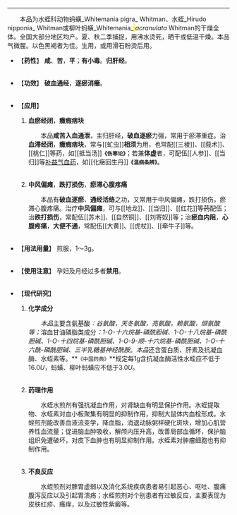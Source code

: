 ---
&emsp;&emsp;本品为水蛭科动物蚂蟥_Whit~~e~~mania pigra_ Whitman、水蛭_Hirudo nipponia_ Whitman或柳叶蚂蟥_Whit~~e~~mania_<mark> </mark>_acranulata_ Whitman的干燥全体。全国大部分地区均产。夏、秋二季捕捉，用沸水烫死，晒干或低温干燥。本品气微腥。以色黑褐者为佳。生用，或用滑石粉烫后用。

- 【**药性**】
	**咸**、**苦**，**平**；**有小毒**。**归肝经**。<br></br>

- 【**功效**】
	**破血通经**，**逐瘀消癥**。<br></br>

- 【**应用**】
	1. **血瘀经闭**，**癥瘕痞块**
		
		&emsp;&emsp;本品**咸苦入血通泄**，主归肝经，**破血逐瘀**力强，常用于瘀滞重症。治**血滞经闭**，**癥瘕痞块**，常与[[虻虫]]**相须**为用，也常配[[三棱]]、[[莪术]]、[[桃仁]]等药，如[[抵当汤]]**`《伤寒论》`**；若兼**体虚**者，可配伍[[人参]]、[[当归]]等<ins>补益气血药</ins>，如[[化癥回生丹]]**`《温病条辨》`**。<br></br>
	
	2. **中风偏瘫**，**跌打损伤**，**瘀滞心腹疼痛**
		
		&emsp;&emsp;本品有**破血逐瘀**<dfn>、</dfn>**通经活络**之功，又常用于中风偏瘫，跌打损伤，瘀滞心腹疼痛。治疗**中风偏瘫**，可与[[地龙]]、[[当归]]、[[红花]]等~~药~~配伍；治**跌打损伤**，常配伍[[苏木]]、[[自然铜]]、[[刘寄奴]]等；治**瘀血内阻**，**心腹疼痛**，**大便不通**，常配伍[[大黄]]、[[虎杖]]、[[牵牛子]]等。<br></br>

- 【**用法用量**】
	煎服，1～3g。<br></br>

- 【**使用注意**】
	孕妇及月经过多者**禁用**。<br></br>

- 【**现代研究**】
	1. **化学成分**
		
		&emsp;&emsp;<dfn>本品</dfn>主要含氨基酸<dfn>：谷氨酸，天冬氨酸，亮氨酸，赖氨酸，缬氨酸等；</dfn>溶血甘油磷脂类成分<dfn>：$1$-$O$-十六烷基-磷酰胆碱、$1$-$O$-十八烷基-磷酰胆碱、$1$-$O$-十四烷基-磷酰胆碱、$1$-$O$-$9$-顺-十六烷基-磷酰胆碱、$1$-$O$-十六酰-磷酰胆碱、三半乳糖基神经酰胺</dfn>。<dfn>本品</dfn>还含蛋白质、肝素及抗凝血酶、水蛭素等。**`《中国药典》`**规定每1g含抗凝血酶活性水蛭应不低于16.0$U$，蚂蟥、柳叶蚂蟥应不低于3.0$U$。<br></br>
	
	2. **药理作用**
		
		&emsp;&emsp;水蛭水煎剂有强抗凝血作用，对肾缺血有明显保护作用。水蛭提取物、水蛭素对血小板聚集有明显的抑制作用，抑制大鼠体内血栓形成。水蛭煎剂能改善血液流变学，降血脂，消退动脉粥样硬化斑块，增加心肌营养性血流量；促进脑血肿吸收，解颅内压升高，改善局部血循环，保护脑组织免遭破坏，对皮下血肿也有明显抑制作用。水蛭素对肿瘤细胞也有抑制作用。<br></br>
	
	3. **不良反应**
		
		&emsp;&emsp;水蛭煎剂对脾胃虚弱以及消化系统疾病患者易引起恶心、呕吐、腹痛腹泻反应以及引起胃溃疡；水蛭煎剂对个别患者有过敏反应，主要表现为皮肤红疹、瘙痒，以及过敏性紫癜等。